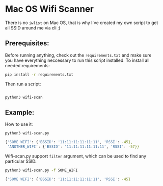 # Mac OS Wifi Scanner

There is no `iwlist` on Mac OS, that is why I've created my own script to get all SSID around me via cli ;) 


## Prerequisites:

Before running anything, check out the `requirements.txt` and make sure you have everything neccessary to run this script installed. To install all needed requirements:

```bash
pip install -r requirements.txt
```

Then run a script:

```bash

python3 wifi-scan

```


## Example:

How to use it:

```bash
python3 wifi-scan.py

{'SOME WIFI': {'BSSID': '11:11:11:11:11:11', 'RSSI': -45},
 'ANOTHER_WIFI': {'BSSID': '11:11:11:11:11:11', 'RSSI': -57}}

```

Wifi-scan.py support `filter` argument, which can be used to find any particular SSID.

```bash
python3 wifi-scan.py -f SOME_WIFI

{'SOME WIFI': {'BSSID': '11:11:11:11:11:11', 'RSSI': -45}

```
